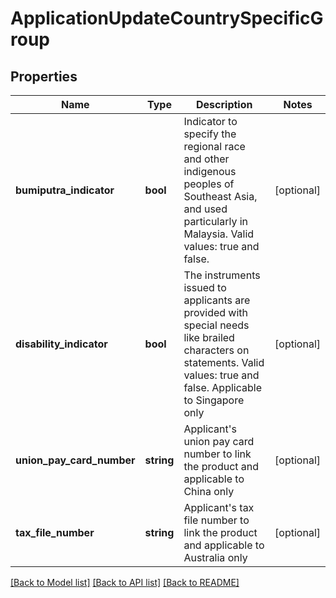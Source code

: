 # ApplicationUpdateCountrySpecificGroup

## Properties
Name | Type | Description | Notes
------------ | ------------- | ------------- | -------------
**bumiputra_indicator** | **bool** | Indicator to specify the regional race and other indigenous peoples of Southeast Asia, and used particularly in Malaysia. Valid values: true and false. | [optional] 
**disability_indicator** | **bool** | The instruments issued to applicants are provided with special needs like brailed characters on statements. Valid values: true and false. Applicable to Singapore only | [optional] 
**union_pay_card_number** | **string** | Applicant&#x27;s union pay card number to link the product and applicable to China only | [optional] 
**tax_file_number** | **string** | Applicant&#x27;s tax file number to link the product and applicable to Australia only | [optional] 

[[Back to Model list]](../../README.md#documentation-for-models) [[Back to API list]](../../README.md#documentation-for-api-endpoints) [[Back to README]](../../README.md)

